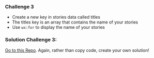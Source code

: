 ### Challenge 3
- Create a new key in stories data called titles
- The titles key is an array that contains the name of your stories
- Use `wx:for` to display the name of your stories

### Solution Challenge 3:
[Go to this Repo](https://github.com/pitipon/MP-FMC-V2). Again, rather than copy code,  create your own solution!
